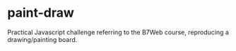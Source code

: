 # paint-draw
Practical Javascript challenge referring to the B7Web course, reproducing a drawing/painting board.
